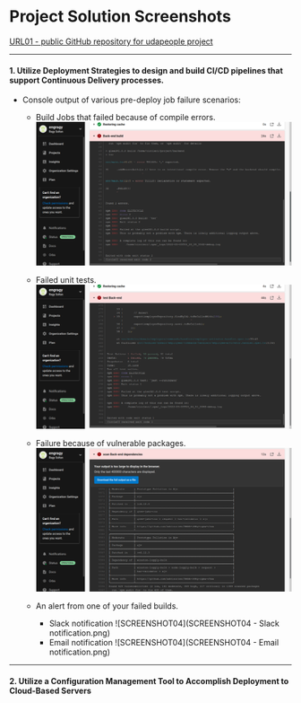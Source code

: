 # Project Solution Screenshots
[URL01 - public GitHub repository for udapeople project](https://github.com/engragy/Cloud-DevOps-CICD-project/tree/master/.circleci)

***
#### 1. Utilize Deployment Strategies to design and build CI/CD pipelines that support Continuous Delivery processes.

- Console output of various pre-deploy job failure scenarios:
	- Build Jobs that failed because of compile errors. ![SCREENSHOT01](SCREENSHOT01.png)

	- Failed unit tests. ![SCREENSHOT02](SCREENSHOT02.png)

	- Failure because of vulnerable packages. ![SCREENSHOT03](SCREENSHOT03.png)
	
	- An alert from one of your failed builds.
		- Slack notification ![SCREENSHOT04](SCREENSHOT04 - Slack notification.png)
		- Email notification ![SCREENSHOT04](SCREENSHOT04 - Email notification.png)

***
#### 2. Utilize a Configuration Management Tool to Accomplish Deployment to Cloud-Based Servers